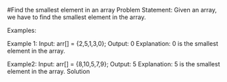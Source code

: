 #Find the smallest element in an array
Problem Statement: Given an array, we have to find the smallest element in the array.

Examples:

Example 1:
Input: arr[] = {2,5,1,3,0};
Output: 0
Explanation: 0 is the smallest element in the array. 

Example2: 
Input: arr[] = {8,10,5,7,9};
Output: 5
Explanation: 5 is the smallest element in the array.
Solution

